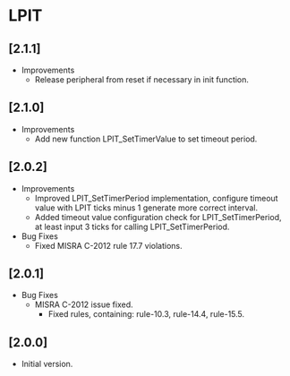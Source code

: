 # LPIT

## [2.1.1]

- Improvements
  - Release peripheral from reset if necessary in init function.

## [2.1.0]

- Improvements
  - Add new function LPIT_SetTimerValue to set timeout period.

## [2.0.2]

- Improvements
  - Improved LPIT_SetTimerPeriod implementation, configure timeout value with LPIT ticks minus 1 generate more correct interval.
  - Added timeout value configuration check for LPIT_SetTimerPeriod, at least input 3 ticks for calling LPIT_SetTimerPeriod.
- Bug Fixes
  - Fixed MISRA C-2012 rule 17.7 violations.

## [2.0.1]

- Bug Fixes
  - MISRA C-2012 issue fixed.
    - Fixed rules, containing: rule-10.3, rule-14.4, rule-15.5.

## [2.0.0]

- Initial version.

